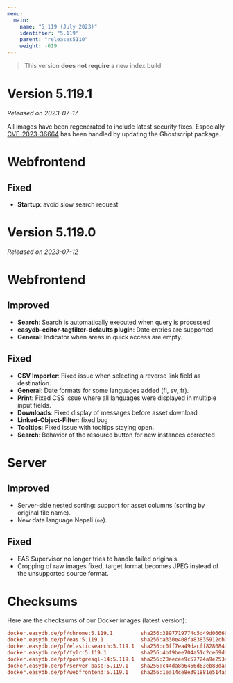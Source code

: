 ```yaml
---
menu:
  main:
    name: "5.119 (July 2023)"
    identifier: "5.119"
    parent: "releases5110"
    weight: -619
---
```



> This version **does not require** a new index build


# Version 5.119.1

*Released on 2023-07-17*

All images have been regenerated to include latest security fixes. Especially [CVE-2023-36664](https://nvd.nist.gov/vuln/detail/CVE-2023-36664) has been handled by updating the Ghostscript package.

# Webfrontend

## Fixed

* **Startup**: avoid slow search request

# Version 5.119.0

*Released on 2023-07-12*

# Webfrontend

## Improved

* **Search**: Search is automatically executed when query is processed
* **easydb-editor-tagfilter-defaults plugin**: Date entries are supported
* **General**: Indicator when areas in quick access are empty.

## Fixed

* **CSV Importer**: Fixed issue when selecting a reverse link field as destination.
* **General**: Date formats for some languages added (fi, sv, fr).
* **Print**: Fixed CSS issue where all languages were displayed in multiple input fields.
* **Downloads**: Fixed display of messages before asset download
* **Linked-Object-Filter**: fixed bug
* **Tooltips**: Fixed issue with tooltips staying open.
* **Search**: Behavior of the resource button for new instances corrected

# Server

## Improved

* Server-side nested sorting: support for asset columns (sorting by original file name).
* New data language Nepali (`ne`).

## Fixed

* EAS Supervisor no longer tries to handle failed originals.
* Cropping of raw images fixed, target format becomes JPEG instead of the unsupported source format.

# Checksums

Here are the checksums of our Docker images (latest version):

```ini
docker.easydb.de/pf/chrome:5.119.1         sha256:3897719774c5d49d06666b1e057a2eff53e8fec0d4fede7f2d6ad5f744ede7de
docker.easydb.de/pf/eas:5.119.1            sha256:a330e408fa83835912cb73cc6e026e432b5b5371ceef7d24d2a55a912508edad
docker.easydb.de/pf/elasticsearch:5.119.1  sha256:c0ff7ea49dacff828684df73ed9373911c5c65187e651234cfa51da8f02879b5
docker.easydb.de/pf/fylr:5.119.1           sha256:4bf9bee704a51c2ce69dfab3e45b841e70aed9ddddf9548b3788e59ad020cda2
docker.easydb.de/pf/postgresql-14:5.119.1  sha256:28aecee9c57724a9e25342f55c345fb5135b0439935b9228731c92cb5aed120b
docker.easydb.de/pf/server-base:5.119.1    sha256:c44da8b6466d63eb88daeb4200501c0c0bbdac3880bd0d144310b3913771ccfc
docker.easydb.de/pf/webfrontend:5.119.1    sha256:1ea14ce8e391881e514a560f0e7ff56072c50642e6ec5a4585f660e312236f85
```
